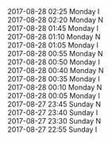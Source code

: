 2017-08-28 02:25 Monday  I  
2017-08-28 02:20 Monday  N  
2017-08-28 01:45 Monday  I  
2017-08-28 01:10 Monday  N  
2017-08-28 01:05 Monday  I  
2017-08-28 00:55 Monday  N  
2017-08-28 00:50 Monday  I  
2017-08-28 00:40 Monday  N  
2017-08-28 00:35 Monday  I  
2017-08-28 00:10 Monday  N  
2017-08-28 00:05 Monday  I  
2017-08-27 23:45 Sunday  N  
2017-08-27 23:40 Sunday  I  
2017-08-27 23:30 Sunday  N  
2017-08-27 22:55 Sunday  I  
